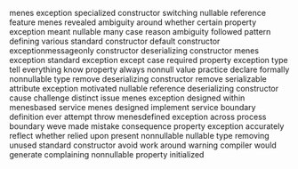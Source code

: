 menes exception specialized constructor switching nullable reference feature menes revealed ambiguity around whether certain property exception meant nullable many case reason ambiguity followed pattern defining various standard constructor default constructor exceptionmessageonly constructor deserializing constructor menes exception standard exception except case required property exception type tell everything know property always nonnull value practice declare formally nonnullable type remove deserializing constructor remove serializable attribute exception motivated nullable reference deserializing constructor cause challenge distinct issue menes exception designed within menesbased service menes designed implement service boundary definition ever attempt throw menesdefined exception across process boundary weve made mistake consequence property exception accurately reflect whether relied upon present nonnullable nullable type removing unused standard constructor avoid work around warning compiler would generate complaining nonnullable property initialized